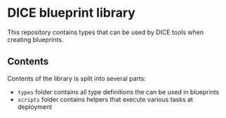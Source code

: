 # DICE blueprint library

This repository contains types that can be used by DICE tools when creating
blueprints.


## Contents

Contents of the library is split into several parts:

  * `types` folder contains all type definitions the can be used in blueprints
  * `scripts` folder contains helpers that execute various tasks at deployment

